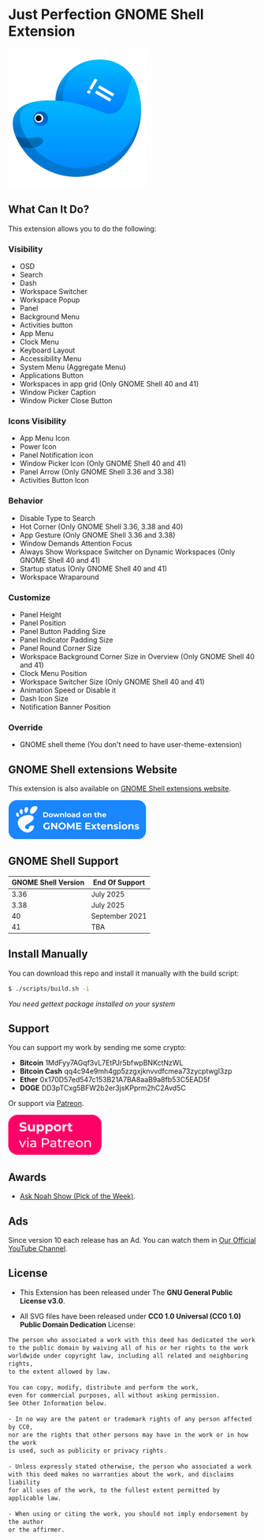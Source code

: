# Just Perfection GNOME Shell Extension

![Just Perfection GNOME Shell Extension Logo](data/imgs/logo.svg)

## What Can It Do?

This extension allows you to do the following:

### Visibility

- OSD
- Search
- Dash
- Workspace Switcher
- Workspace Popup
- Panel
- Background Menu
- Activities button
- App Menu
- Clock Menu
- Keyboard Layout
- Accessibility Menu
- System Menu (Aggregate Menu)
- Applications Button
- Workspaces in app grid (Only GNOME Shell 40 and 41)
- Window Picker Caption
- Window Picker Close Button

### Icons Visibility

- App Menu Icon
- Power Icon
- Panel Notification icon
- Window Picker Icon (Only GNOME Shell 40 and 41)
- Panel Arrow (Only GNOME Shell 3.36 and 3.38)
- Activities Button Icon

### Behavior

- Disable Type to Search
- Hot Corner (Only GNOME Shell 3.36, 3.38 and 40)
- App Gesture (Only GNOME Shell 3.36 and 3.38)
- Window Demands Attention Focus
- Always Show Workspace Switcher on Dynamic Workspaces (Only GNOME Shell 40 and 41)
- Startup status (Only GNOME Shell 40 and 41)
- Workspace Wraparound

### Customize

- Panel Height
- Panel Position
- Panel Button Padding Size
- Panel Indicator Padding Size
- Panel Round Corner Size
- Workspace Background Corner Size in Overview (Only GNOME Shell 40 and 41)
- Clock Menu Position
- Workspace Switcher Size (Only GNOME Shell 40 and 41)
- Animation Speed or Disable it
- Dash Icon Size
- Notification Banner Position

### Override

- GNOME shell theme (You don't need to have user-theme-extension)

## GNOME Shell extensions Website

This extension is also available on [GNOME Shell extensions website](https://extensions.gnome.org/extension/3843/just-perfection/).

[![Just Perfection on extensions.gnome.org](data/imgs/ego.svg)](https://extensions.gnome.org/extension/3843/just-perfection/)

## GNOME Shell Support

| GNOME Shell Version | End Of Support |
| ------------------- | -------------- |
| 3.36                | July 2025      |
| 3.38                | July 2025      |
| 40                  | September 2021 |
| 41                  | TBA            |

## Install Manually

You can download this repo and install it manually with the build script:

```bash
$ ./scripts/build.sh -i
```

*You need gettext package installed on your system*

## Support

You can support my work by sending me some crypto:

- **Bitcoin** 1MdFyy7AGqf3vL7EtPJr5bfwpBNKctNzWL
- **Bitcoin Cash** qq4c94e9mh4gp5zzgxjknvvdfcmea73zycptwgl3zp
- **Ether** 0x170D57ed547c153B21A7BA8aaB9a8fb53C5EAD5f
- **DOGE** DD3pTCxg5BFW2b2er3jsKPprm2hC2Avd5C

Or support via [Patreon](https://www.patreon.com/justperfection).

[![Support via Patreon](data/imgs/support-patreon.svg)](https://www.patreon.com/justperfection)

## Awards

- [Ask Noah Show (Pick of the Week)](https://podcast.asknoahshow.com/212?t=1643).

## Ads

Since version 10 each release has an Ad. You can watch them in 
[Our Official YouTube Channel](https://www.youtube.com/playlist?list=PLr3kuDAFECjZRWIaXPlmsT7V5YWXnCGMP).

## License

- This Extension has been released under The **GNU General Public License v3.0**.

- All SVG files have been released under **CC0 1.0 Universal (CC0 1.0)
  Public Domain Dedication** License:

```
The person who associated a work with this deed has dedicated the work
to the public domain by waiving all of his or her rights to the work
worldwide under copyright law, including all related and neighboring rights,
to the extent allowed by law.

You can copy, modify, distribute and perform the work,
even for commercial purposes, all without asking permission.
See Other Information below.

- In no way are the patent or trademark rights of any person affected by CC0,
nor are the rights that other persons may have in the work or in how the work
is used, such as publicity or privacy rights.

- Unless expressly stated otherwise, the person who associated a work
with this deed makes no warranties about the work, and disclaims liability
for all uses of the work, to the fullest extent permitted by applicable law.

- When using or citing the work, you should not imply endorsement by the author
or the affirmer.
```

